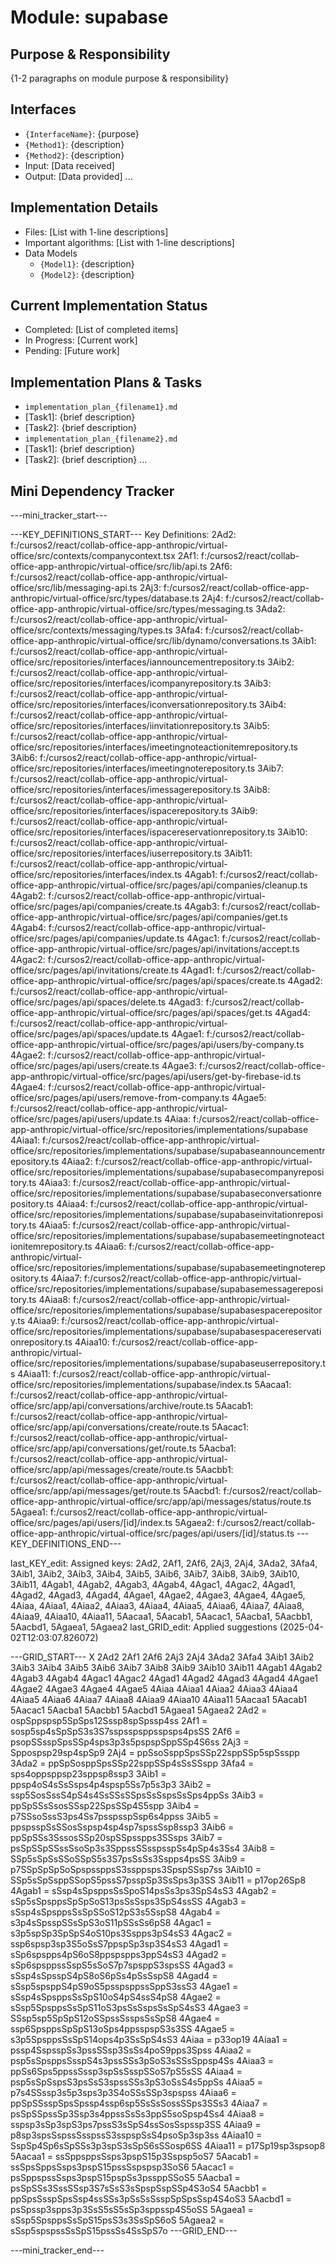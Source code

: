 # Module: supabase

## Purpose & Responsibility
{1-2 paragraphs on module purpose & responsibility}

## Interfaces
* `{InterfaceName}`: {purpose}
* `{Method1}`: {description}
* `{Method2}`: {description}
* Input: [Data received]
* Output: [Data provided]
...

## Implementation Details
* Files: [List with 1-line descriptions]
* Important algorithms: [List with 1-line descriptions]
* Data Models
    * `{Model1}`: {description}
    * `{Model2}`: {description}

## Current Implementation Status
* Completed: [List of completed items]
* In Progress: [Current work]
* Pending: [Future work]

## Implementation Plans & Tasks
* `implementation_plan_{filename1}.md`
* [Task1]: {brief description}
* [Task2]: {brief description}
* `implementation_plan_{filename2}.md`
* [Task1]: {brief description}
* [Task2]: {brief description} 
...

## Mini Dependency Tracker
---mini_tracker_start---

---KEY_DEFINITIONS_START---
Key Definitions:
2Ad2: f:/cursos2/react/collab-office-app-anthropic/virtual-office/src/contexts/companycontext.tsx
2Af1: f:/cursos2/react/collab-office-app-anthropic/virtual-office/src/lib/api.ts
2Af6: f:/cursos2/react/collab-office-app-anthropic/virtual-office/src/lib/messaging-api.ts
2Aj3: f:/cursos2/react/collab-office-app-anthropic/virtual-office/src/types/database.ts
2Aj4: f:/cursos2/react/collab-office-app-anthropic/virtual-office/src/types/messaging.ts
3Ada2: f:/cursos2/react/collab-office-app-anthropic/virtual-office/src/contexts/messaging/types.ts
3Afa4: f:/cursos2/react/collab-office-app-anthropic/virtual-office/src/lib/dynamo/conversations.ts
3Aib1: f:/cursos2/react/collab-office-app-anthropic/virtual-office/src/repositories/interfaces/iannouncementrepository.ts
3Aib2: f:/cursos2/react/collab-office-app-anthropic/virtual-office/src/repositories/interfaces/icompanyrepository.ts
3Aib3: f:/cursos2/react/collab-office-app-anthropic/virtual-office/src/repositories/interfaces/iconversationrepository.ts
3Aib4: f:/cursos2/react/collab-office-app-anthropic/virtual-office/src/repositories/interfaces/iinvitationrepository.ts
3Aib5: f:/cursos2/react/collab-office-app-anthropic/virtual-office/src/repositories/interfaces/imeetingnoteactionitemrepository.ts
3Aib6: f:/cursos2/react/collab-office-app-anthropic/virtual-office/src/repositories/interfaces/imeetingnoterepository.ts
3Aib7: f:/cursos2/react/collab-office-app-anthropic/virtual-office/src/repositories/interfaces/imessagerepository.ts
3Aib8: f:/cursos2/react/collab-office-app-anthropic/virtual-office/src/repositories/interfaces/ispacerepository.ts
3Aib9: f:/cursos2/react/collab-office-app-anthropic/virtual-office/src/repositories/interfaces/ispacereservationrepository.ts
3Aib10: f:/cursos2/react/collab-office-app-anthropic/virtual-office/src/repositories/interfaces/iuserrepository.ts
3Aib11: f:/cursos2/react/collab-office-app-anthropic/virtual-office/src/repositories/interfaces/index.ts
4Agab1: f:/cursos2/react/collab-office-app-anthropic/virtual-office/src/pages/api/companies/cleanup.ts
4Agab2: f:/cursos2/react/collab-office-app-anthropic/virtual-office/src/pages/api/companies/create.ts
4Agab3: f:/cursos2/react/collab-office-app-anthropic/virtual-office/src/pages/api/companies/get.ts
4Agab4: f:/cursos2/react/collab-office-app-anthropic/virtual-office/src/pages/api/companies/update.ts
4Agac1: f:/cursos2/react/collab-office-app-anthropic/virtual-office/src/pages/api/invitations/accept.ts
4Agac2: f:/cursos2/react/collab-office-app-anthropic/virtual-office/src/pages/api/invitations/create.ts
4Agad1: f:/cursos2/react/collab-office-app-anthropic/virtual-office/src/pages/api/spaces/create.ts
4Agad2: f:/cursos2/react/collab-office-app-anthropic/virtual-office/src/pages/api/spaces/delete.ts
4Agad3: f:/cursos2/react/collab-office-app-anthropic/virtual-office/src/pages/api/spaces/get.ts
4Agad4: f:/cursos2/react/collab-office-app-anthropic/virtual-office/src/pages/api/spaces/update.ts
4Agae1: f:/cursos2/react/collab-office-app-anthropic/virtual-office/src/pages/api/users/by-company.ts
4Agae2: f:/cursos2/react/collab-office-app-anthropic/virtual-office/src/pages/api/users/create.ts
4Agae3: f:/cursos2/react/collab-office-app-anthropic/virtual-office/src/pages/api/users/get-by-firebase-id.ts
4Agae4: f:/cursos2/react/collab-office-app-anthropic/virtual-office/src/pages/api/users/remove-from-company.ts
4Agae5: f:/cursos2/react/collab-office-app-anthropic/virtual-office/src/pages/api/users/update.ts
4Aiaa: f:/cursos2/react/collab-office-app-anthropic/virtual-office/src/repositories/implementations/supabase
4Aiaa1: f:/cursos2/react/collab-office-app-anthropic/virtual-office/src/repositories/implementations/supabase/supabaseannouncementrepository.ts
4Aiaa2: f:/cursos2/react/collab-office-app-anthropic/virtual-office/src/repositories/implementations/supabase/supabasecompanyrepository.ts
4Aiaa3: f:/cursos2/react/collab-office-app-anthropic/virtual-office/src/repositories/implementations/supabase/supabaseconversationrepository.ts
4Aiaa4: f:/cursos2/react/collab-office-app-anthropic/virtual-office/src/repositories/implementations/supabase/supabaseinvitationrepository.ts
4Aiaa5: f:/cursos2/react/collab-office-app-anthropic/virtual-office/src/repositories/implementations/supabase/supabasemeetingnoteactionitemrepository.ts
4Aiaa6: f:/cursos2/react/collab-office-app-anthropic/virtual-office/src/repositories/implementations/supabase/supabasemeetingnoterepository.ts
4Aiaa7: f:/cursos2/react/collab-office-app-anthropic/virtual-office/src/repositories/implementations/supabase/supabasemessagerepository.ts
4Aiaa8: f:/cursos2/react/collab-office-app-anthropic/virtual-office/src/repositories/implementations/supabase/supabasespacerepository.ts
4Aiaa9: f:/cursos2/react/collab-office-app-anthropic/virtual-office/src/repositories/implementations/supabase/supabasespacereservationrepository.ts
4Aiaa10: f:/cursos2/react/collab-office-app-anthropic/virtual-office/src/repositories/implementations/supabase/supabaseuserrepository.ts
4Aiaa11: f:/cursos2/react/collab-office-app-anthropic/virtual-office/src/repositories/implementations/supabase/index.ts
5Aacaa1: f:/cursos2/react/collab-office-app-anthropic/virtual-office/src/app/api/conversations/archive/route.ts
5Aacab1: f:/cursos2/react/collab-office-app-anthropic/virtual-office/src/app/api/conversations/create/route.ts
5Aacac1: f:/cursos2/react/collab-office-app-anthropic/virtual-office/src/app/api/conversations/get/route.ts
5Aacba1: f:/cursos2/react/collab-office-app-anthropic/virtual-office/src/app/api/messages/create/route.ts
5Aacbb1: f:/cursos2/react/collab-office-app-anthropic/virtual-office/src/app/api/messages/get/route.ts
5Aacbd1: f:/cursos2/react/collab-office-app-anthropic/virtual-office/src/app/api/messages/status/route.ts
5Agaea1: f:/cursos2/react/collab-office-app-anthropic/virtual-office/src/pages/api/users/[id]/index.ts
5Agaea2: f:/cursos2/react/collab-office-app-anthropic/virtual-office/src/pages/api/users/[id]/status.ts
---KEY_DEFINITIONS_END---

last_KEY_edit: Assigned keys: 2Ad2, 2Af1, 2Af6, 2Aj3, 2Aj4, 3Ada2, 3Afa4, 3Aib1, 3Aib2, 3Aib3, 3Aib4, 3Aib5, 3Aib6, 3Aib7, 3Aib8, 3Aib9, 3Aib10, 3Aib11, 4Agab1, 4Agab2, 4Agab3, 4Agab4, 4Agac1, 4Agac2, 4Agad1, 4Agad2, 4Agad3, 4Agad4, 4Agae1, 4Agae2, 4Agae3, 4Agae4, 4Agae5, 4Aiaa, 4Aiaa1, 4Aiaa2, 4Aiaa3, 4Aiaa4, 4Aiaa5, 4Aiaa6, 4Aiaa7, 4Aiaa8, 4Aiaa9, 4Aiaa10, 4Aiaa11, 5Aacaa1, 5Aacab1, 5Aacac1, 5Aacba1, 5Aacbb1, 5Aacbd1, 5Agaea1, 5Agaea2
last_GRID_edit: Applied suggestions (2025-04-02T12:03:07.826072)

---GRID_START---
X 2Ad2 2Af1 2Af6 2Aj3 2Aj4 3Ada2 3Afa4 3Aib1 3Aib2 3Aib3 3Aib4 3Aib5 3Aib6 3Aib7 3Aib8 3Aib9 3Aib10 3Aib11 4Agab1 4Agab2 4Agab3 4Agab4 4Agac1 4Agac2 4Agad1 4Agad2 4Agad3 4Agad4 4Agae1 4Agae2 4Agae3 4Agae4 4Agae5 4Aiaa 4Aiaa1 4Aiaa2 4Aiaa3 4Aiaa4 4Aiaa5 4Aiaa6 4Aiaa7 4Aiaa8 4Aiaa9 4Aiaa10 4Aiaa11 5Aacaa1 5Aacab1 5Aacac1 5Aacba1 5Aacbb1 5Aacbd1 5Agaea1 5Agaea2
2Ad2 = ospSppspsp5SpSps12Sssp8spSpssp4ss
2Af1 = sosp5sp4sSpSpS3s3S7sspsspsppsspsps4psSS
2Af6 = psopSSsspSpsSSp4sps3p3s5pspspSppSSp4S6ss
2Aj3 = Sppospsp29sp4spSp9
2Aj4 = ppSsoSsppSpsSSp22sppSSp5spSsspp
3Ada2 = ppSpSosppSpsSSp22sppSSp4sSsSSspp
3Afa4 = sps4oppsppsp23sppsp8ssp3
3Aib1 = ppsp4oS4sSsSsps4p4spsp5Ss7p5s3p3
3Aib2 = ssp5SosSssS4pS4s4SsSSsSSpsSsSspsSsSps4ppSs
3Aib3 = ppSpSSsSsosSSsp22SpsSSp4S5spp
3Aib4 = p7SSsoSssS3ps4Ss7psspsspSsp6s4ppss
3Aib5 = ppspsspSsSSosSspsp4sp4sp7spssSsp8ssp3
3Aib6 = ppSpSSs3SssosSSp20spSSpsspps3SSsps
3Aib7 = psSpSSpSSssSsoSp3s3SppssSSsspsspSs4pSp4s3Ss4
3Aib8 = SSp5sSpSsSSoSSpS5s3S7psSsSs3Sspps4psSS
3Aib9 = p7SSpSpSpSoSpspssppsS3ssppsps3SpspSSsp7ss
3Aib10 = SSp5sSpSsppSSopS5pssS7psspSp3SsSps3p3SS
3Aib11 = p17op26Sp8
4Agab1 = sSsp4sSpsppsSsSpoS14psSs3ps3SpS4sS3
4Agab2 = sSp5sSpsppsSpSpSoS13psSsSsps3SpS4ssSS
4Agab3 = sSsp4sSpsppsSsSpSSoS12pS3s5SspS8
4Agab4 = s3p4sSpsspSSsSpS3oS11pSSsSs6pS8
4Agac1 = s3p5spSp3SpSpS4oS10ps3Sspps3pS4sS3
4Agac2 = ssp6spsp3sp3S5oSsS7ppspSp3sp3S4sS3
4Agad1 = sSp6spspps4pS6oS8ppspspps3ppS4sS3
4Agad2 = sSp6spsppssSspS5sSoS7p7spsppS3spsSS
4Agad3 = sSsp4sSpsspS4pS8oS6pSs4pSsSspS8
4Agad4 = sSsp5spsppS4pS9oS5psspsppssSppS3ssS3
4Agae1 = sSsp4sSpsppsSsSpS10oS4pS4ssS4pS8
4Agae2 = sSsp5SpsppsSsSpS11oS3psSsSspsSsSpS4sS3
4Agae3 = SSsp5sp5SpSpS12oSSpssSsspsSsSpS8
4Agae4 = ssp6SpsppsSpSpS13oSps4ppsspspS3s3SS
4Agae5 = s3p5SpsppsSsSpS14ops4p3SsSpS4sS3
4Aiaa = p33op19
4Aiaa1 = pssp4SspsspSs3pssSSsp3SsSs4poS9pps3Spss
4Aiaa2 = psp5sSpsppsSsspS4s3pssSSs3pSoS3sSSsSppsp4Ss
4Aiaa3 = ppSs6Sps5ppssSssp3spSsSsspSSoS7pS5sSS
4Aiaa4 = psp5sSpSspsS3psSsS3spssSSs3pS3oSsS4s5ppSs
4Aiaa5 = p7s4SSssp3s5p3sps3p3S4oSSsSSp3spspss
4Aiaa6 = ppSpSSsspSpsSpssp4ssp6sp5SsSsSossSSps3SSs3
4Aiaa7 = psSpSSpssSp3Ssp3s4ppssSsSs3ppS5soSpsp4Ss4
4Aiaa8 = sspsp3sSp3spS3ps7pssS3sSpS4ssSosSspssp3SS
4Aiaa9 = p8sp3spsSspssSsspssS3sspspSsS4psoSp3sp3ss
4Aiaa10 = SspSp4Sp6sSpSSs3p3spS3sSpS6sSSosp6SS
4Aiaa11 = p17Sp19sp3spsop8
5Aacaa1 = ssSppsppsSsps3pspS15p3Sspsp5oS7
5Aacab1 = ssSpsSppsSsps3pspS15pssSspspsp3SoS6
5Aacac1 = psSppspssSsps3pspS15pspSs3pssppSSoS5
5Aacba1 = psSpSSs3SssSSsp3S7sSsS3sSpspSspSSp4S3oS4
5Aacbb1 = ppSpsSsspSpsSsp4ssSSs3pSsSsSsspSpSpsSsp4S4oS3
5Aacbd1 = psSpssp3spps3p3SsS5sS5sSp3sppssp4S5oSS
5Agaea1 = sSsp5SpsppsSsSpS15psS3s3SsSpS6oS
5Agaea2 = sSsp5spspssSsSpS15pssSs4SsSpS7o
---GRID_END---

---mini_tracker_end---
